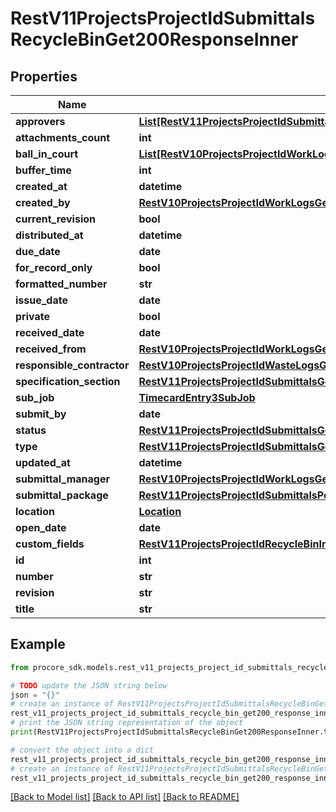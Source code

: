 # RestV11ProjectsProjectIdSubmittalsRecycleBinGet200ResponseInner


## Properties

Name | Type | Description | Notes
------------ | ------------- | ------------- | -------------
**approvers** | [**List[RestV11ProjectsProjectIdSubmittalsRecycleBinGet200ResponseInnerAllOfApproversInner]**](RestV11ProjectsProjectIdSubmittalsRecycleBinGet200ResponseInnerAllOfApproversInner.md) |  | [optional] 
**attachments_count** | **int** |  | [optional] 
**ball_in_court** | [**List[RestV10ProjectsProjectIdWorkLogsGet200ResponseInnerCreatedBy]**](RestV10ProjectsProjectIdWorkLogsGet200ResponseInnerCreatedBy.md) |  | [optional] 
**buffer_time** | **int** |  | [optional] 
**created_at** | **datetime** |  | [optional] 
**created_by** | [**RestV10ProjectsProjectIdWorkLogsGet200ResponseInnerCreatedBy**](RestV10ProjectsProjectIdWorkLogsGet200ResponseInnerCreatedBy.md) |  | [optional] 
**current_revision** | **bool** |  | [optional] 
**distributed_at** | **datetime** |  | [optional] 
**due_date** | **date** |  | [optional] 
**for_record_only** | **bool** |  | [optional] 
**formatted_number** | **str** |  | [optional] 
**issue_date** | **date** |  | [optional] 
**private** | **bool** |  | [optional] 
**received_date** | **date** |  | [optional] 
**received_from** | [**RestV10ProjectsProjectIdWorkLogsGet200ResponseInnerCreatedBy**](RestV10ProjectsProjectIdWorkLogsGet200ResponseInnerCreatedBy.md) |  | [optional] 
**responsible_contractor** | [**RestV10ProjectsProjectIdWasteLogsGet200ResponseInnerVendor**](RestV10ProjectsProjectIdWasteLogsGet200ResponseInnerVendor.md) |  | [optional] 
**specification_section** | [**RestV11ProjectsProjectIdSubmittalsGet200ResponseInnerSpecificationSection**](RestV11ProjectsProjectIdSubmittalsGet200ResponseInnerSpecificationSection.md) |  | [optional] 
**sub_job** | [**TimecardEntry3SubJob**](TimecardEntry3SubJob.md) |  | [optional] 
**submit_by** | **date** |  | [optional] 
**status** | [**RestV11ProjectsProjectIdSubmittalsGet200ResponseInnerStatus**](RestV11ProjectsProjectIdSubmittalsGet200ResponseInnerStatus.md) |  | [optional] 
**type** | [**RestV11ProjectsProjectIdSubmittalsGet200ResponseInnerType**](RestV11ProjectsProjectIdSubmittalsGet200ResponseInnerType.md) |  | [optional] 
**updated_at** | **datetime** |  | [optional] 
**submittal_manager** | [**RestV10ProjectsProjectIdWorkLogsGet200ResponseInnerCreatedBy**](RestV10ProjectsProjectIdWorkLogsGet200ResponseInnerCreatedBy.md) |  | [optional] 
**submittal_package** | [**RestV11ProjectsProjectIdSubmittalsPost201ResponseAllOfSubmittalPackage**](RestV11ProjectsProjectIdSubmittalsPost201ResponseAllOfSubmittalPackage.md) |  | [optional] 
**location** | [**Location**](Location.md) |  | [optional] 
**open_date** | **date** |  | [optional] 
**custom_fields** | [**RestV11ProjectsProjectIdRecycleBinIncidentsWitnessStatementsGet200ResponseInnerCustomFields**](RestV11ProjectsProjectIdRecycleBinIncidentsWitnessStatementsGet200ResponseInnerCustomFields.md) |  | [optional] 
**id** | **int** |  | [optional] 
**number** | **str** |  | [optional] 
**revision** | **str** |  | [optional] 
**title** | **str** |  | [optional] 

## Example

```python
from procore_sdk.models.rest_v11_projects_project_id_submittals_recycle_bin_get200_response_inner import RestV11ProjectsProjectIdSubmittalsRecycleBinGet200ResponseInner

# TODO update the JSON string below
json = "{}"
# create an instance of RestV11ProjectsProjectIdSubmittalsRecycleBinGet200ResponseInner from a JSON string
rest_v11_projects_project_id_submittals_recycle_bin_get200_response_inner_instance = RestV11ProjectsProjectIdSubmittalsRecycleBinGet200ResponseInner.from_json(json)
# print the JSON string representation of the object
print(RestV11ProjectsProjectIdSubmittalsRecycleBinGet200ResponseInner.to_json())

# convert the object into a dict
rest_v11_projects_project_id_submittals_recycle_bin_get200_response_inner_dict = rest_v11_projects_project_id_submittals_recycle_bin_get200_response_inner_instance.to_dict()
# create an instance of RestV11ProjectsProjectIdSubmittalsRecycleBinGet200ResponseInner from a dict
rest_v11_projects_project_id_submittals_recycle_bin_get200_response_inner_from_dict = RestV11ProjectsProjectIdSubmittalsRecycleBinGet200ResponseInner.from_dict(rest_v11_projects_project_id_submittals_recycle_bin_get200_response_inner_dict)
```
[[Back to Model list]](../README.md#documentation-for-models) [[Back to API list]](../README.md#documentation-for-api-endpoints) [[Back to README]](../README.md)


